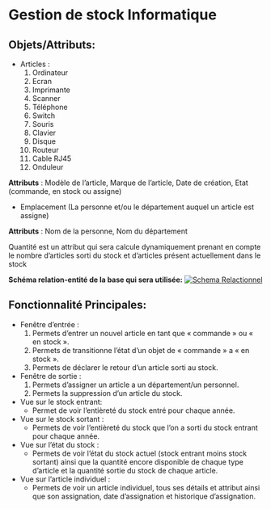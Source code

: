 # **Gestion de stock Informatique**

## **Objets/Attributs:**

- Articles :
    1. Ordinateur
    2. Ecran
    3. Imprimante
    4. Scanner
    5. Téléphone
    6. Switch
    7. Souris
    8. Clavier
    9. Disque
    10. Routeur
    11. Cable RJ45
    12. Onduleur

**Attributs** : Modèle de l’article, Marque de l’article, Date de création, Etat (commande, en stock ou assigne)

- Emplacement (La personne et/ou le département auquel un article est assigne)

**Attributs** : Nom de la personne, Nom du département

Quantité est un attribut qui sera calcule dynamiquement prenant en compte le nombre d’articles sorti du stock et d’articles présent actuellement dans le stock

**Schéma relation-entité de la base qui sera utilisée:**
<a href="#"><img src="https://i.ibb.co/bJjN5sP/Capture-d-cran-2024-05-21-121511.png" alt="Schema Relactionnel"></a>
## **Fonctionnalité Principales:**

- Fenêtre d’entrée :
    1. Permets d’entrer un nouvel article en tant que « commande » ou « en stock ».
    2. Permets de transitionne l’état d’un objet de « commande » a « en stock ».
    3. Permets de déclarer le retour d’un article sorti au stock.
- Fenêtre de sortie :
    1. Permets d’assigner un article a un département/un personnel.
    2. Permets la suppression d’un article du stock.
- Vue sur le stock entrant:
  - Permet de voir l’entièreté du stock entré pour chaque année.
- Vue sur le stock sortant :
  - Permets de voir l’entièreté du stock que l’on a sorti du stock entrant pour chaque année.
- Vue sur l’état du stock :
  - Permets de voir l’état du stock actuel (stock entrant moins stock sortant) ainsi que la quantité encore disponible de chaque type d’article et la quantité sortie du stock de chaque article.
- Vue sur l’article individuel :
  - Permets de voir un article individuel, tous ses détails et attribut ainsi que son assignation, date d’assignation et historique d’assignation.
